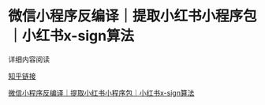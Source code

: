 # 微信小程序反编译｜提取小红书小程序包｜小红书x-sign算法

详细内容阅读

[知乎链接](https://zhuanlan.zhihu.com/p/379594324)

[微信小程序反编译｜提取小红书小程序包｜小红书x-sign算法](https://github.com/feilang235/spider235/blob/main/小红书/xiaohongshu.pdf)